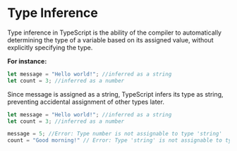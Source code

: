 # Type Inference

Type inference in TypeScript is the ability of the compiler to automatically determining the type of a variable based on its assigned value, without explicitly specifying the type.

**For instance:**

```ts
let message = "Hello world!"; //inferred as a string
let count = 3; //inferred as a number
```

Since message is assigned as a string, TypeScript infers its type as string, preventing accidental assignment of other types later.

```ts
let message = "Hello world!"; //inferred as a string
let count = 3; //inferred as a number

message = 5; //Error: Type number is not assignable to type 'string'
count = "Good morning!" // Error: Type 'string' is not assignable to type 'number'
```
